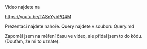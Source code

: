 Video najdete na

https://youtu.be/TASnYybPQ4M

Prezentaci najdete nahoře.
Query najdete v souboru Query.md

Zapoměl jsem na měření času ve video, ale přidal jsem to do kódu. (Doufám, že mi to uznáte).